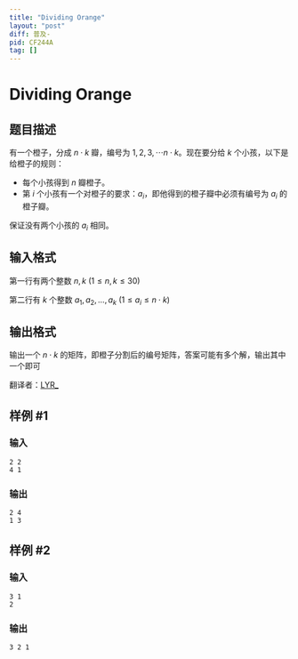 ```yaml
---
title: "Dividing Orange"
layout: "post"
diff: 普及-
pid: CF244A
tag: []
---
```


# Dividing Orange

## 题目描述

有一个橙子，分成 $n⋅k$ 瓣，编号为 $1,2,3,\cdots n\cdot k$。现在要分给 $k$ 个小孩，以下是给橙子的规则：
- 每个小孩得到 $n$ 瓣橙子。
- 第 $i$ 个小孩有一个对橙子的要求：$a_i$，即他得到的橙子瓣中必须有编号为 $a_i$ 的橙子瓣。

保证没有两个小孩的 $a_i$ 相同。

## 输入格式

第一行有两个整数 $n,k$ $(1\le n,k\le 30)$

第二行有 $k$ 个整数 $a_1,a_2,...,a_k$ $(1\le a_i\le n⋅k)$

## 输出格式

输出一个 $n⋅k$ 的矩阵，即橙子分割后的编号矩阵，答案可能有多个解，输出其中一个即可

翻译者：[LYR_](https://www.luogu.com.cn/user/110319)

## 样例 #1

### 输入

```
2 2
4 1

```

### 输出

```
2 4 
1 3 

```

## 样例 #2

### 输入

```
3 1
2

```

### 输出

```
3 2 1 

```

